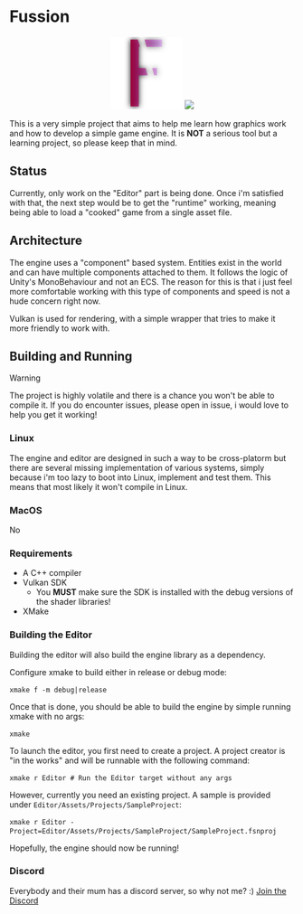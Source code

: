 # Fussion
<p align="center">
  <img src="Editor/Assets/Icons/logo_512.png" width="128" />
  <img src="https://github.com/user-attachments/assets/7a007570-5b04-4676-b666-a27a1ae8f20f" />
</p>

This is a very simple project that aims to help me learn how graphics work and how to develop a simple game engine. It is __NOT__ a serious tool but a learning project, so please keep that in mind.

## Status
Currently, only work on the "Editor" part is being done. Once i'm satisfied with that, the next step would be to get the "runtime" working, meaning
being able to load a "cooked" game from a single asset file.

## Architecture
The engine uses a "component" based system. Entities exist in the world and can have multiple components attached to them. It follows the logic of Unity's MonoBehaviour and not an ECS.
The reason for this is that i just feel more comfortable working with this type of components and speed is not a hude concern right now.

Vulkan is used for rendering, with a simple wrapper that tries to make it more friendly to work with.

## Building and Running
> [!WARNING]  
> The project is highly volatile and there is a chance you won't be able to compile it.
> If you do encounter issues, please open in issue, i would love to help you get it working!

### Linux
The engine and editor are designed in such a way to be cross-platorm but there are several missing implementation of various systems, simply because i'm too lazy to boot into Linux, implement and test them. This means that most likely it won't compile in Linux.

### MacOS
No

### Requirements
- A C++ compiler
- Vulkan SDK
  - You __MUST__ make sure the SDK is installed with the debug versions of the shader libraries!
- XMake

### Building the Editor

Building the editor will also build the engine library as a dependency.

Configure xmake to build either in release or debug mode:
```shell
xmake f -m debug|release
```

Once that is done, you should be able to build the engine by simple running xmake with no args:
```shell
xmake
```

To launch the editor, you first need to create a project. A project creator is "in the works" and will be runnable with the following command:
```shell
xmake r Editor # Run the Editor target without any args
```

However, currently you need an existing project. A sample is provided under `Editor/Assets/Projects/SampleProject`:
```shell
xmake r Editor -Project=Editor/Assets/Projects/SampleProject/SampleProject.fsnproj
```

Hopefully, the engine should now be running!

### Discord
Everybody and their mum has a discord server, so why not me? :)
[Join the Discord](https://discord.gg/K9QfYjKwng)
